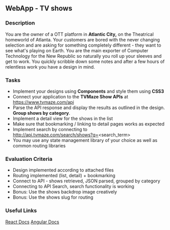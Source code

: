 ## WebApp - TV shows

### Description

You are the owner of a OTT platform in **Atlantic City,** on the Theatrical homeworld of Atlanta. Your customers are bored with the never changing selection and are asking for something completely different - they want to see what's playing on Earth. You are the main exporter of Computer Technology for the New Republic so naturally you roll up your sleeves and get to work. You quickly scribble down some notes and after a few hours of relentless work you have a design in mind.

### Tasks

-   Implement your designs using **Components** and style them using **CSS3**
-   Connect your application to the **TVMaze Show APIs** at https://www.tvmaze.com/api
-   Parse the API response and display the results as outlined in the design. **Group shows by category**.
-   Implement a detail view for the shows in the list
-   Make sure that bookmarking / linking to detail pages works as expected
-   Implement search by connecting to http://api.tvmaze.com/search/shows?q=<search_term>
-   You may use any state management library of your choice as well as common routing libraries

### Evaluation Criteria

-   Design implemented according to attached files
-   Routing implemented (list, detail) + bookmarking
-   Connect to API - shows retrieved, JSON parsed, grouped by category
-   Connecting to API Search, search functionality is working
-   Bonus: Use the shows backdrop image creatively
-   Bonus: Use the shows slug for routing

### Useful Links

[React Docs](https://reactjs.org/docs)
[Angular Docs](https://angular.io/docs)



